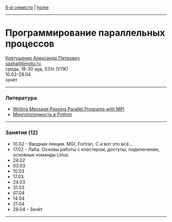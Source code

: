 [6-й семестр](https://github.com/dKosarevsky/iu7/blob/master/2021_6_sem.md) | [home](https://github.com/dKosarevsky/iu7)
____________________________________
# Программирование параллельных процессов
[Ковтушенко Александр Петрович](https://studizba.com/hs/151-mgtu-im-baumana/teachers/4-kafedra-iu-7-programmnoe-obespechenie-je/202-kovtushenko-aleksandr-petrovich.html) \
sasha@bmstu.ru \
среда, 18-30 ауд. 531л (УЛК)\
10.02-28.04 \
зачёт
____________________________________
### Литература

* [Writing Message Passing Parallel Programs with MPI]()
* [Многопоточность в Python](https://github.com/tkhirianov/pydatan/blob/main/lesson_3/Less_3.ipynb)
____________________________________
### Занятия (12)

* 10.02 - Вводная лекция. MGI, Fortran, C и вот это всё...
* 17.02 - Лаба. Основы работы с кластером, доступы, подключение, основные команды Linux.
* 24.02
* 03.03
* 10.03
* 17.03
* 24.03
* 31.03
* 07.04
* 14.04
* 21.04
* 28.04 - Зачёт
____________________________________
